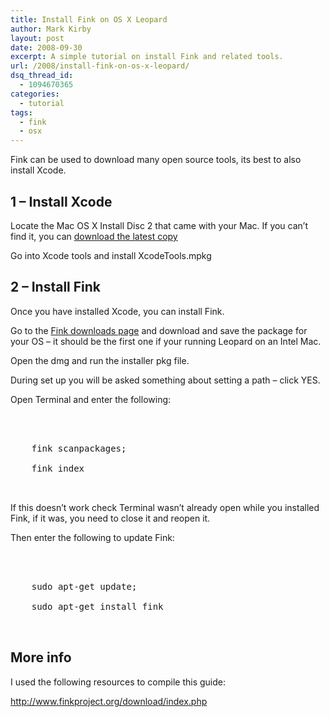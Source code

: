 ```yaml
---
title: Install Fink on OS X Leopard
author: Mark Kirby
layout: post
date: 2008-09-30
excerpt: A simple tutorial on install Fink and related tools.
url: /2008/install-fink-on-os-x-leopard/
dsq_thread_id:
  - 1094670365
categories:
  - tutorial
tags:
  - fink
  - osx
---
```

Fink can be used to download many open source tools, its best to also install Xcode.

## 1 &#8211; Install Xcode

Locate the Mac OS X Install Disc 2 that came with your Mac. If you can&#8217;t find it, you can [download the latest copy][1]

Go into Xcode tools and install XcodeTools.mpkg

## 2 &#8211; Install Fink

Once you have installed Xcode, you can install Fink.

Go to the [Fink downloads page][2] and download and save the package for your OS &#8211; it should be the first one if your running Leopard on an Intel Mac.

Open the dmg and run the installer pkg file.

During set up you will be asked something about setting a path &#8211; click YES.

Open Terminal and enter the following:

<pre><div class="codesnip-container" >
  <div class="bash codesnip" style="font-family:monospace;">
    fink scanpackages;<br />
    fink index
  </div>
</div></pre>

If this doesn&#8217;t work check Terminal wasn&#8217;t already open while you installed Fink, if it was, you need to close it and reopen it.

Then enter the following to update Fink:

<pre><div class="codesnip-container" >
  <div class="bash codesnip" style="font-family:monospace;">
    <span class="kw2">sudo</span> <span class="kw2">apt-get</span> update; <br />
    <span class="kw2">sudo</span> <span class="kw2">apt-get</span> <span class="kw2">install</span> fink
  </div>
</div></pre>

## More info

I used the following resources to compile this guide:

<http://www.finkproject.org/download/index.php>

 [1]: http://developer.apple.com/tools/xcode/
 [2]: http://www.finkproject.org/download/index.php